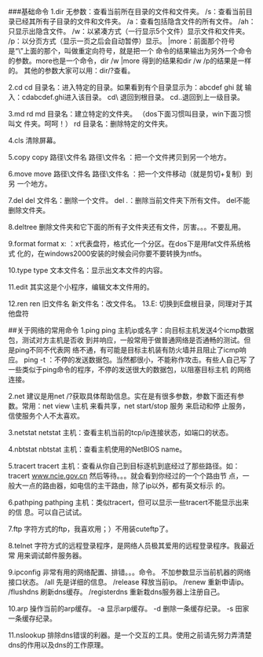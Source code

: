 ###基础命令 
1.dir 
无参数：查看当前所在目录的文件和文件夹。 
/s：查看当前目录已经其所有子目录的文件和文件夹。 
/a：查看包括隐含文件的所有文件。 
/ah：只显示出隐含文件。 
/w：以紧凑方式（一行显示5个文件）显示文件和文件夹。 
/p：以分页方式（显示一页之后会自动暂停）显示。 
|more：前面那个符号是“\”上面的那个，叫做重定向符号，就是把一个 
命令的结果输出为另外一个命令的参数。more也是一个命令，dir /w |more 
得到的结果和dir /w /p的结果是一样的。 
其他的参数大家可以用：dir/?查看。 

2.cd 
cd 目录名：进入特定的目录。如果看到有个目录显示为：abcdef ghi 就 
输入：cdabcdef.ghi进入该目录。 
cd\ 退回到根目录。 
cd..退回到上一级目录。 

3.md rd 
md 目录名：建立特定的文件夹。 （dos下面习惯叫目录，win下面习惯叫文 
件夹。呵呵！） 
rd 目录名：删除特定的文件夹。 

4.cls 
清除屏幕。 

5.copy 
copy 路径\文件名 路径\文件名 ：把一个文件拷贝到另一个地方。 

6.move 
move 路径\文件名 路径\文件名 ：把一个文件移动（就是剪切+复制）到另 
一个地方。 

7.del 
del 文件名：删除一个文件。 
del *.*：删除当前文件夹下所有文件。 
del不能删除文件夹。 

8.deltree 
删除文件夹和它下面的所有子文件夹还有文件，厉害。。。不要乱用。 

9.format 
format x: ：x代表盘符，格式化一个分区。在dos下是用fat文件系统格式 
化的，在windows2000安装的时候会问你要不要转换为ntfs。 

10.type 
type 文本文件名：显示出文本文件的内容。 

11.edit 
其实这是个小程序，编辑文本文件用的。 

12.ren 
ren 旧文件名 新文件名：改文件名。
13.E:
切换到E盘根目录，同理对于其他盘符

##关于网络的常用命令 
1.ping 
ping 主机ip或名字：向目标主机发送4个icmp数据包，测试对方主机是否收 
到并响应，一般常用于做普通网络是否通畅的测试。但是ping不同不代表网 
络不通，有可能是目标主机装有防火墙并且阻止了icmp响应。 
ping -t ：不停的发送数据包。当然都很小，不能称作攻击。有些人自己写 
了一些类似于ping命令的程序，不停的发送很大的数据包，以阻塞目标主机 
的网络连接。 

2.net 
建议是用net /?获取具体帮助信息。实在是有很多参数，参数下面还有参 
数。常用：net view \\主机 来看共享，net start/stop 服务 来启动和停 
止服务，信使服务个人不太喜欢。 

3.netstat 
netstat 主机：查看主机当前的tcp/ip连接状态，如端口的状态。 

4.nbtstat 
nbtstat 主机：查看主机使用的NetBIOS name。 

5.tracert 
tracert 主机：查看从你自己到目标逐机到底经过了那些路径。如： 
tracert www.ncie.gov.cn 然后等待。。。就会看到你经过的一个个路由节 
点，一般大一点的路由器，如电信的主干路由，除了ip以外，都有英文标示 
的。 

6.pathping 
pathping 主机：类似tracert，但可以显示一些tracert不能显示出来的信 
息。可以自己试试。 

7.ftp 
字符方式的ftp，我喜欢用；）不用装cuteftp了。 

8.telnet 
字符方式的远程登录程序，是网络人员极其爱用的远程登录程序。我最近常 
用来调试邮件服务器。 

9.ipconfig 非常有用的网络配置、排错。。。命令。 
不加参数显示当前机器的网络接口状态。 
/all 先是详细的信息。 
/release 释放当前ip。 
/renew 重新申请ip。 
/flushdns 刷新dns缓存。 
/registerdns 重新栽dns服务器上注册自己。

10.arp 操作当前的arp缓存。 
-a 显示arp缓存。 
-d 删除一条缓存纪录。 
-s 田家一条缓存纪录。 

11.nslookup 排除dns错误的利器。是一个交互的工具。使用之前请先努力弄清楚dns的作用以及dns的工作原理。 
